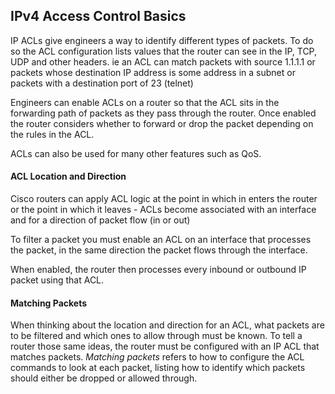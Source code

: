 ## IPv4 Access Control Basics

IP ACLs give engineers a way to identify different types of packets. To do so the ACL configuration lists values that the router can see in the IP, TCP, UDP and other headers. ie an ACL can match packets with source 1.1.1.1 or packets whose destination IP address is some address in a subnet or packets with a destination port of 23 (telnet)

Engineers can enable ACLs on a router so that the ACL sits in the forwarding path of packets as they pass through the router. Once enabled the router considers whether to forward or drop the packet depending on the rules in the ACL.

ACLs can also be used for many other features such as QoS. 

#### ACL Location and Direction
Cisco routers can apply ACL logic at the point in which in enters the router or the point in which it leaves - ACLs become associated with an interface and for a direction of packet flow (in or out)

To filter a packet you must enable an ACL on an interface that processes the packet, in the same direction the packet flows through the interface. 

When enabled, the router then processes every inbound or outbound IP packet using that ACL.

#### Matching Packets

When thinking about the location and direction for an ACL,  what packets are to be filtered and which ones to allow through must be known.
To tell a router those same ideas, the router must be configured with an IP ACL that matches packets. *Matching packets* refers to how to configure the ACL commands to look at each packet, listing how to identify which packets should either be dropped or allowed through.













